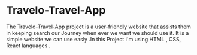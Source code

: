 # Travelo-Travel-App
The Travelo-Travel-App project is a user-friendly website that assists them in keeping search our Journey when ever we want we should use it. It is a simple website we can use easly .In this Project I'm using HTML , CSS, React languages .
